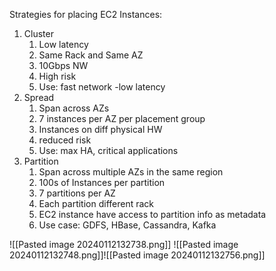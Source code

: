 Strategies for placing EC2 Instances:
1. Cluster
	1. Low latency 
	2. Same Rack and Same AZ
	3. 10Gbps NW
	4. High risk
	5. Use: fast network -low latency 
2. Spread
	1. Span across AZs
	2. 7 instances per AZ per placement group
	3. Instances on diff physical HW
	4. reduced risk
	5. Use: max HA, critical applications
3. Partition
	1. Span across multiple AZs in the same region
	2. 100s of Instances per partition
	3. 7  partitions per AZ
	4. Each partition different rack 
	5. EC2 instance have access to partition info as metadata
	6. Use case: GDFS, HBase, Cassandra, Kafka

![[Pasted image 20240112132738.png]]
![[Pasted image 20240112132748.png]]![[Pasted image 20240112132756.png]]